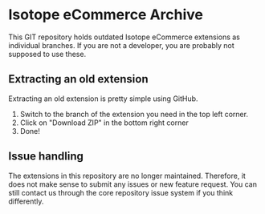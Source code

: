 Isotope eCommerce Archive
=========================

This GIT repository holds outdated Isotope eCommerce extensions as individual branches.
If you are not a developer, you are probably not supposed to use these.


## Extracting an old extension

Extracting an old extension is pretty simple using GitHub.

1. Switch to the branch of the extension you need in the top left corner.
2. Click on "Download ZIP" in the bottom right corner
3. Done!


## Issue handling

The extensions in this repository are no longer maintained.
Therefore, it does not make sense to submit any issues or new feature request.
You can still contact us through the core repository issue system if you think differently.